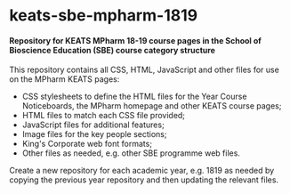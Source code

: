 # keats-sbe-mpharm-1819
<h4>Repository for KEATS MPharm 18-19 course pages in the School of Bioscience Education (SBE) course category structure</h4>
<p></p>
This repository contains all CSS, HTML, JavaScript and other files for use on the MPharm KEATS pages:
<ul>
  <li>CSS stylesheets to define the HTML files for the Year Course Noticeboards, the MPharm homepage and other KEATS course pages;</li>
  <li>HTML files to match each CSS file provided;</li>
  <li>JavaScript files for additional features;</li>
  <li>Image files for the key people sections;</li>
  <li>King's Corporate web font formats;</li>
  <li>Other files as needed, e.g. other SBE programme web files.</li>
</ul>
<p></p>
Create a new repository for each academic year, e.g. 1819 as needed by copying the previous year repository and then updating the relevant files.
